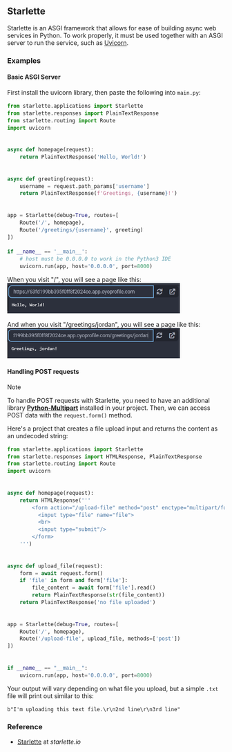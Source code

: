 ## Starlette

Starlette is an ASGI framework that allows for ease of building async web services in Python. To work properly, it must be used together with an ASGI server to run the service, such as [Uvicorn](../uvicorn/).

### Examples

#### Basic ASGI Server

First install the uvicorn library, then paste the following into `main.py`:

```python
from starlette.applications import Starlette
from starlette.responses import PlainTextResponse
from starlette.routing import Route
import uvicorn


async def homepage(request):
    return PlainTextResponse('Hello, World!')


async def greeting(request):
    username = request.path_params['username']
    return PlainTextResponse(f'Greetings, {username}!')


app = Starlette(debug=True, routes=[
    Route('/', homepage),
    Route('/greetings/{username}', greeting)
])

if __name__ == '__main__':
    # host must be 0.0.0.0 to work in the Python3 IDE
    uvicorn.run(app, host='0.0.0.0', port=8000)
```

When you visit "/", you will see a page like this:
<img src="../../assets/img/starlette-greetings-index.png" width="400px">

And when you visit "/greetings/jordan", you will see a page like this:
<img src="../../assets/img/starlette-greetings-jordan.png" width="400px"/>

#### Handling POST requests

<div class="notebox notebox-info">
    <p class="notebox-title">
        Note
    </p>
    <p>
        To handle POST requests with Starlette, you need to have an additional library <a href="../python-multipart"><b>Python-Multipart</b></a> installed in your project. Then, we can access POST data with the <code>request.form()</code> method.
    </p>
</div>

Here's a project that creates a file upload input and returns the content as an undecoded string:

```python
from starlette.applications import Starlette
from starlette.responses import HTMLResponse, PlainTextResponse
from starlette.routing import Route
import uvicorn


async def homepage(request):
    return HTMLResponse('''
        <form action="/upload-file" method="post" enctype="multipart/form-data">
          <input type="file" name="file">
          <br>
          <input type="submit"/>
        </form>
    ''')


async def upload_file(request):
    form = await request.form()
    if 'file' in form and form['file']:
        file_content = await form['file'].read()
        return PlainTextResponse(str(file_content))
    return PlainTextResponse('no file uploaded')


app = Starlette(debug=True, routes=[
    Route('/', homepage),
    Route('/upload-file', upload_file, methods=['post'])
])


if __name__ == "__main__":
    uvicorn.run(app, host='0.0.0.0', port=8000)
```

Your output will vary depending on what file you upload, but a simple `.txt` file will print out similar to this:

```text
b"I'm uploading this text file.\r\n2nd line\r\n3rd line"
```

### Reference

-   [Starlette](https://www.starlette.io/) at _starlette.io_
